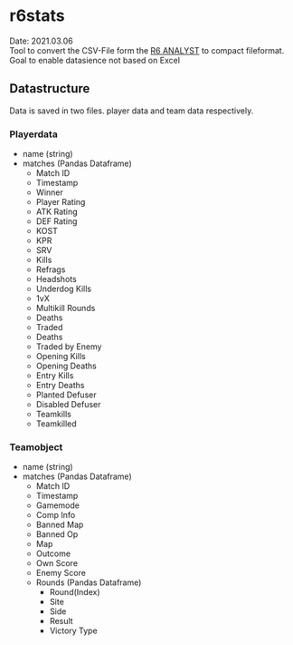 <h1>r6stats</h1>
Date: 2021.03.06 <br>
Tool to convert the CSV-File form the <a href="https://r6analyst.com/">R6 ANALYST</a> to compact fileformat.
<br>
Goal to enable datasience not based on Excel
<h2>Datastructure</h2>
Data is saved in two files. player data and team data respectively.

<h3>Playerdata</h3>

- name (string)
- matches (Pandas Dataframe)
  - Match ID
  - Timestamp
  - Winner
  - Player Rating
  - ATK Rating
  - DEF Rating
  - KOST
  - KPR
  - SRV
  - Kills
  - Refrags
  - Headshots
  - Underdog Kills
  - 1vX
  - Multikill Rounds
  - Deaths
  - Traded
  - Deaths
  - Traded by Enemy
  - Opening Kills
  - Opening Deaths
  - Entry Kills
  - Entry Deaths
  - Planted Defuser
  - Disabled Defuser
  - Teamkills
  - Teamkilled
    
<h3>Teamobject</h3>

- name (string)
- matches (Pandas Dataframe)
  - Match ID
  - Timestamp
  - Gamemode
  - Comp Info
  - Banned Map
  - Banned Op
  - Map
  - Outcome
  - Own Score
  - Enemy Score
  - Rounds (Pandas Dataframe)
    - Round(Index)
    - Site
    - Side
    - Result
    - Victory Type